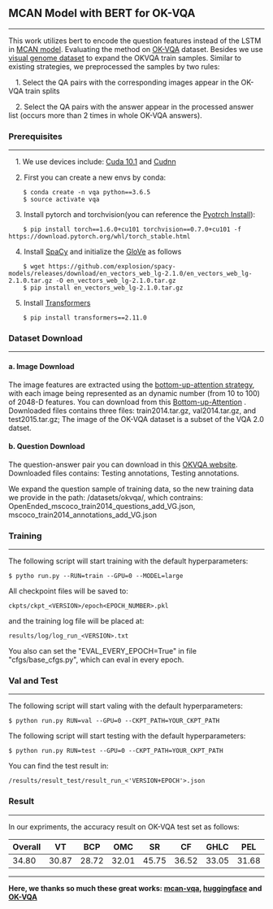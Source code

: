 ## MCAN Model with BERT for OK-VQA 
---

This work utilizes bert to encode the question features instead of the LSTM in [MCAN model](https://openaccess.thecvf.com/content_CVPR_2019/html/Yu_Deep_Modular_Co-Attention_Networks_for_Visual_Question_Answering_CVPR_2019_paper.html).
Evaluating the method on [OK-VQA](https://okvqa.allenai.org/index.html) dataset. Besides we use [visual genome dataset](http://visualgenome.org/) to expand the OKVQA train samples. Similar to existing strategies, we preprocessed the samples by two rules:

&emsp;1. Select the QA pairs with the corresponding images appear in the OK-VQA train splits

&emsp;2. Select the QA pairs with the answer appear in the processed answer list (occurs more than 2 times in whole OK-VQA answers).




### Prerequisites
---
&emsp;1. We use devices include: [Cuda 10.1](https://developer.nvidia.com/zh-cn/cuda-toolkit) and [Cudnn](https://developer.nvidia.com/cudnn) 


&emsp;2. First you can create a new envs by conda:

```
    $ conda create -n vqa python==3.6.5
    $ source activate vqa
```


&emsp;3. Install pytorch and torchvision(you can reference the [Pyotrch Install](https://pytorch.org/get-started/previous-versions/)):

```
    $ pip install torch==1.6.0+cu101 torchvision==0.7.0+cu101 -f https://download.pytorch.org/whl/torch_stable.html
```

&emsp;4. Install [SpaCy](https://spacy.io/) and initialize the [GloVe](https://github.com/explosion/spacy-models/releases/download/en_vectors_web_lg-2.1.0/en_vectors_web_lg-2.1.0.tar.gz) as follows

```
    $ wget https://github.com/explosion/spacy-models/releases/download/en_vectors_web_lg-2.1.0/en_vectors_web_lg-2.1.0.tar.gz -O en_vectors_web_lg-2.1.0.tar.gz
    $ pip install en_vectors_web_lg-2.1.0.tar.gz
```

&emsp;5. Install [Transformers](https://huggingface.co/transformers/installation.html) 
```
    $ pip install transformers==2.11.0 
```

### Dataset Download
---
#### a. Image Download
The image features are extracted using the [bottom-up-attention strategy](https://github.com/peteanderson80/bottom-up-attention), with each image being represented as an dynamic number (from 10 to 100) of 2048-D features.
You can download from this [Bottom-up-Attention](https://awma1-my.sharepoint.com/:f:/g/personal/yuz_l0_tn/EsfBlbmK1QZFhCOFpr4c5HUBzUV0aH2h1McnPG1jWAxytQ?e=2BZl8O)
. Downloaded files contains three files: train2014.tar.gz, val2014.tar.gz, and test2015.tar.gz; The image of the OK-VQA dataset is
a subset of the VQA 2.0 datset.

#### b. Question Download
The question-answer pair you can download in this [OKVQA website](https://okvqa.allenai.org/download.html). Downloaded files contains:
Testing annotations, Testing annotations.

We expand the question sample of training data, so the new training data we provide in the path: /datasets/okvqa/, 
which contrains: OpenEnded_mscoco_train2014_questions_add_VG.json, mscoco_train2014_annotations_add_VG.json


### Training
---

The following script will start training with the default hyperparameters:

```
$ pytho run.py --RUN=train --GPU=0 --MODEL=large
```

All checkpoint files will be saved to:
```
ckpts/ckpt_<VERSION>/epoch<EPOCH_NUMBER>.pkl
```

and the training log file will be placed at:
```
results/log/log_run_<VERSION>.txt
```

You also can set the "EVAL_EVERY_EPOCH=True" in file "cfgs/base_cfgs.py", which can eval in every epoch.


### Val and Test
---

The following script will start valing with the default hyperparameters:
```
$ python run.py RUN=val --GPU=0 --CKPT_PATH=YOUR_CKPT_PATH
```


The following script will start testing with the default hyperparameters:
```
$ python run.py RUN=test --GPU=0 --CKPT_PATH=YOUR_CKPT_PATH
```
You can find the test result in:
```
/results/result_test/result_run_<'VERSION+EPOCH'>.json
```


### Result 
---
In our expriments, the accuracy result on OK-VQA test set as follows:

|  Overall   | VT | BCP |  OMC |  SR| CF| GHLC | PEL | PA | ST | WC | Other|
|  ----  | ----  | ----  |----  |----  |----  |----  |----  |----  |----  |----  |----  |
| 34.80| 30.87| 28.72| 32.01| 45.75| 36.52| 33.05| 31.68|35.05 | 33.33| 47.44 | 31.08| 


---

**Here, we thanks so much these great works:  [mcan-vqa](https://github.com/MILVLG/mcan-vqa), [huggingface](https://github.com/huggingface/transformers) and [OK-VQA](https://okvqa.allenai.org/index.html)** 

































